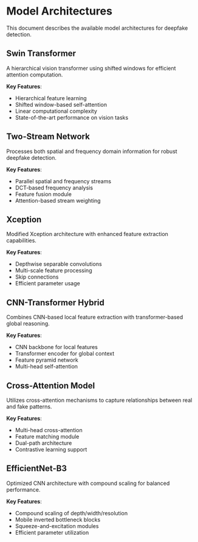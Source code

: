 # Model Architectures

This document describes the available model architectures for deepfake detection.

## Swin Transformer

A hierarchical vision transformer using shifted windows for efficient attention computation.

**Key Features**:

- Hierarchical feature learning
- Shifted window-based self-attention
- Linear computational complexity
- State-of-the-art performance on vision tasks

## Two-Stream Network

Processes both spatial and frequency domain information for robust deepfake detection.

**Key Features**:

- Parallel spatial and frequency streams
- DCT-based frequency analysis
- Feature fusion module
- Attention-based stream weighting

## Xception

Modified Xception architecture with enhanced feature extraction capabilities.

**Key Features**:

- Depthwise separable convolutions
- Multi-scale feature processing
- Skip connections
- Efficient parameter usage

## CNN-Transformer Hybrid

Combines CNN-based local feature extraction with transformer-based global reasoning.

**Key Features**:

- CNN backbone for local features
- Transformer encoder for global context
- Feature pyramid network
- Multi-head self-attention

## Cross-Attention Model

Utilizes cross-attention mechanisms to capture relationships between real and fake patterns.

**Key Features**:

- Multi-head cross-attention
- Feature matching module
- Dual-path architecture
- Contrastive learning support

## EfficientNet-B3

Optimized CNN architecture with compound scaling for balanced performance.

**Key Features**:

- Compound scaling of depth/width/resolution
- Mobile inverted bottleneck blocks
- Squeeze-and-excitation modules
- Efficient parameter utilization
